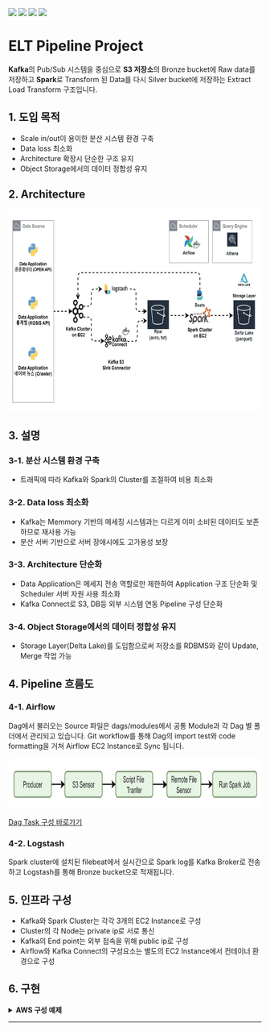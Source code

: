 ![](https://img.shields.io/badge/python-v3.7-blue.svg) ![](https://img.shields.io/badge/kafka-v2.7.2-red.svg) ![](https://img.shields.io/badge/spark-v3.2.2-orange.svg) ![](https://img.shields.io/badge/airflow-v2.2.2-green.svg)

# ELT Pipeline Project
**Kafka**의 Pub/Sub 시스템을 중심으로 **S3 저장소**의 Bronze bucket에 Raw data를 저장하고 **Spark**로 Transform 된 Data를 다시 Silver bucket에 저장하는 Extract Load Transform 구조입니다.


## 1. 도입 목적
- Scale in/out이 용이한 분산 시스템 환경 구축
- Data loss 최소화
- Architecture 확장시 단순한 구조 유지
- Object Storage에서의 데이터 정합성 유지

## 2. Architecture
<p align="center"><img src="https://github.com/kdu9303/elt-pipeline-project/blob/main/ELT-pipeline.jpg" width="740" height="400"/></p>


## 3. 설명
### 3-1. 분산 시스템 환경 구축
- 트래픽에 따라 Kafka와 Spark의 Cluster를 조절하여 비용 최소화

### 3-2. Data loss 최소화
- Kafka는 Memmory 기반의 메세징 시스템과는 다르게 이미 소비된 데이터도 보존하므로 재사용 가능
- 분산 서버 기반으로 서버 장애시에도 고가용성 보장

### 3-3. Architecture 단순화
- Data Application은 메세지 전송 역할로만 제한하여 Application 구조 단순화 및 Scheduler 서버 자원 사용 최소화
- Kafka Connect로 S3, DB등 외부 시스템 연동 Pipeline 구성 단순화

### 3-4. Object Storage에서의 데이터 정합성 유지
- Storage Layer(Delta Lake)를 도입함으로써 저장소를 RDBMS와 같이 Update, Merge 작업 가능

## 4. Pipeline 흐름도

### 4-1. Airflow
Dag에서 불러오는 Source 파일은 dags/modules에서 공통 Module과 각 Dag 별 폴더에서 관리되고 있습니다.
Git workflow를 통해 Dag의 import test와 code formatting을 거쳐 Airflow EC2 Instance로 Sync 됩니다.

<p align="center"><img src="https://github.com/kdu9303/elt-pipeline-project/blob/main/airflow-task-flow.jpg" width="740" height="100"/></p>

[Dag Task 구성 바로가기](https://github.com/kdu9303/elt-pipeline-project/tree/main/dags)

### 4-2. Logstash
Spark cluster에 설치된 filebeat에서 실시간으로 Spark log를 Kafka Broker로 전송하고 Logstash를 통해 Bronze bucket으로 적재됩니다.

## 5. 인프라 구성

- Kafka와 Spark Cluster는 각각 3개의 EC2 Instance로 구성
- Cluster의 각 Node는 private ip로 서로 통신
- Kafka의 End point는 외부 접속을 위해 public ip로 구성
- Airflow와 Kafka Connect의 구성요소는 별도의 EC2 Instance에서 컨테이너 환경으로 구성

## 6. 구현

<details>
<summary><strong>AWS 구성 예제</strong></summary>
<h4>EC2 Instance 구성</h4>
<p align="center"><img src="https://github.com/kdu9303/elt-pipeline-project/blob/main/example_ec2_instance.jpg" width="740" height="300"/></p>

<h4>Delta lake 구조의 Silver bucket</h4>
<p align="center"><img src="https://github.com/kdu9303/elt-pipeline-project/blob/main/example_s3_deltalake.jpg" width="740" height="250"/></p>

<h4>Athena Query 결과</h4>
<p align="center"><img src="https://github.com/kdu9303/elt-pipeline-project/blob/main/example_athena_result.jpg" width="740" height="260"/></p>
</details>

---
